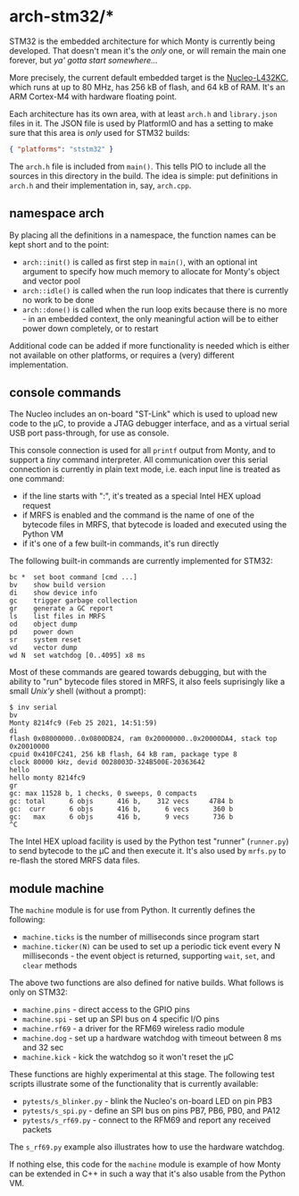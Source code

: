 # arch-stm32/\*

STM32 is the embedded architecture for which Monty is currently being developed.
That doesn't mean it's the _only_ one, or will remain the main one forever, but
_ya' gotta start somewhere..._

More precisely, the current default embedded target is the
[Nucleo-L432KC](https://www.st.com/en/evaluation-tools/nucleo-l432kc.html),
which runs at up to 80 MHz, has 256 kB of flash, and 64 kB of RAM. It's an ARM
Cortex-M4 with hardware floating point.

Each architecture has its own area, with at least `arch.h` and `library.json`
files in it. The JSON file is used by PlatformIO and has a setting to make sure
that this area is _only_ used for STM32 builds:

```json
{ "platforms": "ststm32" }
```

The `arch.h` file is included from `main()`. This tells PIO to include all the
sources in this directory in the build. The idea is simple: put definitions in
`arch.h` and their implementation in, say, `arch.cpp`.

## namespace arch

By placing all the definitions in a namespace, the function names can be kept
short and to the point:

* `arch::init()` is called as first step in `main()`, with an optional int
  argument to specify how much memory to allocate for Monty's object and vector
  pool
* `arch::idle()` is called when the run loop indicates that there is currently
  no work to be done
* `arch::done()` is called when the run loop exits because there is no more - in
  an embedded context, the only meaningful action will be to either power down
  completely, or to restart

Additional code can be added if more functionality is needed which is either not
available on other platforms, or requires a (very) different implementation.

## console commands

The Nucleo includes an on-board "ST-Link" which is used to upload new code to
the µC, to provide a JTAG debugger interface, and as a virtual serial USB port
pass-through, for use as console.

This console connection is used for all `printf` output from Monty, and to
support a _tiny_ command interpreter. All communication over this serial
connection is currently in plain text mode, i.e. each input line is treated as
one command:

* if the line starts with ":", it's treated as a special Intel HEX upload
  request
* if MRFS is enabled and the command is the name of one of the bytecode files in
  MRFS, that bytecode is loaded and executed using the Python VM
* if it's one of a few built-in commands, it's run directly

The following built-in commands are currently implemented for STM32:

```text
bc *  set boot command [cmd ...]
bv    show build version
di    show device info
gc    trigger garbage collection
gr    generate a GC report
ls    list files in MRFS
od    object dump
pd    power down
sr    system reset
vd    vector dump
wd N  set watchdog [0..4095] x8 ms
```

Most of these commands are geared towards debugging, but with the ability to
"run" bytecode files stored in MRFS, it also feels suprisingly like a small
_Unix'y_ shell (without a prompt):

```text
$ inv serial
bv
Monty 8214fc9 (Feb 25 2021, 14:51:59)
di
flash 0x08000000..0x0800DB24, ram 0x20000000..0x20000DA4, stack top 0x20010000
cpuid 0x410FC241, 256 kB flash, 64 kB ram, package type 8
clock 80000 kHz, devid 0028003D-324B500E-20363642
hello
hello monty 8214fc9
gr
gc: max 11528 b, 1 checks, 0 sweeps, 0 compacts
gc: total      6 objs      416 b,    312 vecs     4784 b
gc:  curr      6 objs      416 b,      6 vecs      360 b
gc:   max      6 objs      416 b,      9 vecs      736 b
^C
```

The Intel HEX upload facility is used by the Python test "runner" (`runner.py`)
to send bytecode to the µC and then execute it. It's also used by `mrfs.py` to
re-flash the stored MRFS data files.

## module machine

The `machine` module is for use from Python. It currently defines the following:

* `machine.ticks` is the number of milliseconds since program start
* `machine.ticker(N)` can be used to set up a periodic tick event every N
  milliseconds - the event object is returned, supporting `wait`, `set`, and
  `clear` methods

The above two functions are also defined for native builds. What follows is
only on STM32:

* `machine.pins` - direct access to the GPIO pins
* `machine.spi` - set up an SPI bus on 4 specific I/O pins
* `machine.rf69` - a driver for the RFM69 wireless radio module
* `machine.dog` - set up a hardware watchdog with timeout between 8 ms and 32
  sec
* `machine.kick` - kick the watchdog so it won't reset the µC

These functions are highly experimental at this stage. The following test
scripts illustrate some of the functionality that is currently available:

* `pytests/s_blinker.py` - blink the Nucleo's on-board LED on pin PB3
* `pytests/s_spi.py` - define an SPI bus on pins PB7, PB6, PB0, and PA12
* `pytests/s_rf69.py` - connect to the RFM69 and report any received packets

The `s_rf69.py` example also illustrates how to use the hardware watchdog.

If nothing else, this code for the `machine` module is example of how Monty can
be extended in C++ in such a way that it's also usable from the Python VM.
